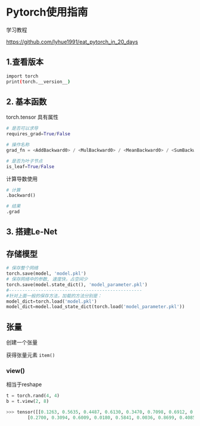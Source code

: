 # Pytorch使用指南

学习教程

https://github.com/lyhue1991/eat_pytorch_in_20_days

## 1.查看版本

```bash
import torch
print(torch.__version__)
```



## 2. 基本函数

torch.tensor 具有属性

```python
# 是否可以求导
requires_grad=True/False 

# 操作名称
grad_fn = <AddBackward0> / <MulBackward0> / <MeanBackward0> / <SumBackward0>

# 是否为叶子节点
is_leaf=True/False
```

计算导数使用

```python
# 计算
.backward()

# 结果
.grad
```



## 3. 搭建Le-Net







## 存储模型

```python
# 保存整个网络
torch.save(model, 'model.pkl') 
# 保存网络中的参数, 速度快，占空间少
torch.save(model.state_dict(), 'model_parameter.pkl')
#--------------------------------------------------
#针对上面一般的保存方法，加载的方法分别是：
model_dict=torch.load('model.pkl')
model_dict=model.load_state_dict(torch.load('model_parameter.pkl'))
```





## 张量

创建一个张量



获得张量元素 `item()`





### view()

相当于reshape

```python
t = torch.rand(4, 4)
b = t.view(2, 8)

>>> tensor([[0.1263, 0.5635, 0.4487, 0.6130, 0.3470, 0.7098, 0.6912, 0.9653],
        [0.2700, 0.3094, 0.6009, 0.0180, 0.5841, 0.0036, 0.8699, 0.4085]])
```



